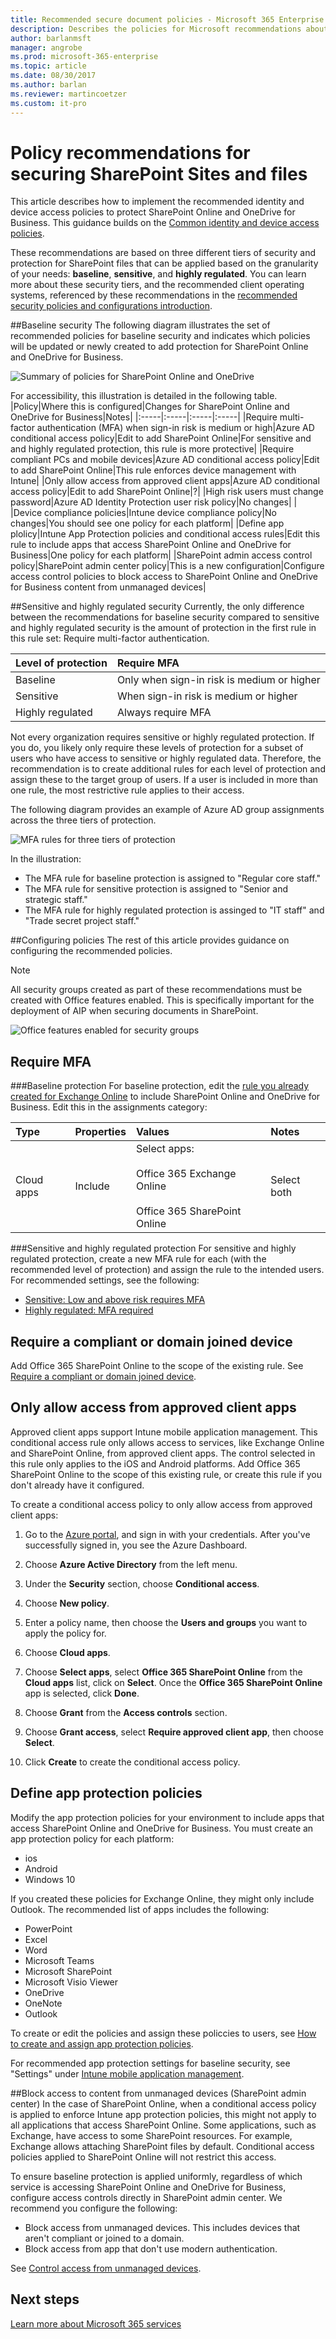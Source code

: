 ```yaml
---
title: Recommended secure document policies - Microsoft 365 Enterprise | Microsoft Docs
description: Describes the policies for Microsoft recommendations about how to secure SharePoint file access.
author: barlanmsft
manager: angrobe
ms.prod: microsoft-365-enterprise
ms.topic: article
ms.date: 08/30/2017
ms.author: barlan
ms.reviewer: martincoetzer
ms.custom: it-pro
---
```


# Policy recommendations for securing SharePoint Sites and files
This article describes how to implement the recommended identity and device access policies to protect SharePoint Online and OneDrive for Business. This guidance builds on the [Common identity and device access policies](identity-access-policies.md). 


These recommendations are based on three different tiers of security and protection for SharePoint files that can be applied based on the granularity of your needs: **baseline**, **sensitive**, and **highly regulated**. You can learn more about these security tiers, and the recommended client operating systems, referenced by these recommendations in the [recommended security policies and configurations introduction](microsoft-365-policies-configurations.md).

##Baseline security
The following diagram illustrates the set of recommended policies for baseline security and indicates which policies will be updated or newly created to add protection for SharePoint Online and OneDrive for Business.

![Summary of policies for SharePoint Online and OneDrive](media/secure-docs/SharePoint-ruleset.png)

For accessibility, this illustration is detailed in the following table.
|Policy|Where this is configured|Changes for SharePoint Online and OneDrive for Business|Notes|
|:-----|:-----|:-----|:-----|
|Require multi-factor authentication (MFA) when sign-in risk is medium or high|Azure AD conditional access policy|Edit to add SharePoint Online|For sensitive and and highly regulated protection, this rule is more protective|
|Require compliant PCs and mobile devices|Azure AD conditional access policy|Edit to add SharePoint Online|This rule enforces device management with Intune|
|Only allow access from approved client apps|Azure AD conditional access policy|Edit to add SharePoint Online|?|
|High risk users must change password|Azure AD Identity Protection user risk policy|No changes| |
|Device compliance policies|Intune device compliance policy|No changes|You should see one policy for each platform|
|Define app plolicy|Intune App Protection policies and conditional access rules|Edit this rule to include apps that access SharePoint Online and OneDrive for Business|One policy for each platform|
|SharePoint admin access control policy|SharePoint admin center policy|This is a new configuration|Configure access control policies to block access to SharePoint Online and OneDrive for Business content from unmanaged devices|

##Sensitive and highly regulated security
Currently, the only difference between the recommendations for baseline security compared to sensitive and highly regulated security is the amount of protection in the first rule in this rule set: Require multi-factor authentication. 

|Level of protection|Require MFA|
|:-----|:-----|
|Baseline|Only when sign-in risk is medium or higher|
|Sensitive|When sign-in risk is medium or higher|
|Highly regulated|Always require MFA|

Not every organization requires sensitive or highly regulated protection. If you do, you likely only require these levels of protection for a subset of users who have access to sensitive or highly regulated data. Therefore, the recommendation is to create additional rules for each level of protection and assign these to the target group of users. If a user is included in more than one rule, the most restrictive rule applies to their access. 

The following diagram provides an example of Azure AD group assignments across the three tiers of protection.

![MFA rules for three tiers of protection](media/secure-docs/SharePointMFAruleset.png)

In the illustration:
- The MFA rule for baseline protection is assigned to "Regular core staff."
- The MFA rule for sensitive protection is assigned to "Senior and strategic staff."
- The MFA rule for highly regulated protection is assinged to "IT staff" and "Trade secret project staff."

##Configuring policies
The rest of this article provides guidance on configuring the recommended policies.  

>[!NOTE]
>All security groups created as part of these recommendations must be created with Office features enabled. This is specifically important for the deployment of AIP when securing documents in SharePoint.
>
>![Office features enabled for security groups](./media/security-group.png)
>

## Require MFA

###Baseline protection
For baseline protection, edit the [rule you already created for Exchange Online](secure-email-recommended-policies.md#medium-and-above-risk-requires-mfa) to include SharePoint Online and OneDrive for Business. Edit this in the assignments category:

|Type|Properties|Values|Notes|
|:-----|:-----|:-----|:-----|
|Cloud apps|Include|Select apps:<br></br>  Office 365 Exchange Online<br></br>  Office 365 SharePoint Online|Select both|

###Sensitive and highly regulated protection
For sensitive and highly regulated protection, create a new MFA rule for each (with the recommended level of protection) and assign the rule to the intended users. For recommended settings, see the following:
- [Sensitive: Low and above risk requires MFA](secure-email-recommended-policies.md#low-and-above-risk-requires-mfa)
- [Highly regulated: MFA required](secure-email-recommended-policies.md#mfa-required)

## Require a compliant or domain joined device
Add Office 365 SharePoint Online to the scope of the existing rule. See [Require a compliant or domain joined device](secure-email-recommended-policies.md#require-a-compliant-or-domain-joined-device-2). 



## Only allow access from approved client apps
Approved client apps support Intune mobile application management. This conditional access rule only allows access to services, like Exchange Online and SharePoint Online, from approved client apps. The control selected in this rule only applies to the iOS and Android platforms. Add Office 365 SharePoint Online to the scope of this existing rule, or create this rule if you don't already have it configured. 

To create a conditional access policy to only allow access from approved client apps:

1. Go to the [Azure portal](https://portal.azure.com), and sign in with your credentials. After you've successfully signed in, you see the Azure Dashboard.

2. Choose **Azure Active Directory** from the left menu.

3. Under the **Security** section, choose **Conditional access**.

4. Choose **New policy**.

5. Enter a policy name, then choose the **Users and groups** you want to apply the policy for.

6. Choose **Cloud apps**.

7. Choose **Select apps**, select **Office 365 SharePoint Online** from the **Cloud apps** list, click on **Select**. Once the **Office 365 SharePoint Online** app is selected, click **Done**.

8. Choose **Grant** from the **Access controls** section.

9. Choose **Grant access**, select **Require approved client app**, then choose **Select**.

10. Click **Create** to create the conditional access policy.




## Define app protection policies
Modify the app protection policies for your environment to include apps that access SharePoint Online and OneDrive for Business. You must create an app protection policy for each platform: 
- ios
- Android
- Windows 10

If you created these policies for Exchange Online, they might only include Outlook. The recommended list of apps includes the following:
- PowerPoint
- Excel
- Word
- Microsoft Teams
- Microsoft SharePoint
- Microsoft Visio Viewer
- OneDrive
- OneNote
- Outlook

To create or edit the policies and assign these policcies to users, see [How to create and assign app protection policies](https://docs.microsoft.com/en-us/intune/app-protection-policies). 

For recommended app protection settings for baseline security, see "Settings" under [Intune mobile application management](secure-email-recommended-policies.md#intune-mobile-application-management).

##Block access to content from unmanaged devices (SharePoint admin center)
In the case of SharePoint Online, when a conditional access policy is applied to enforce Intune app protection policies, this might not apply to all applications that access SharePoint Online. Some applications, such as Exchange, have access to some SharePoint resources. For example, Exchange allows attaching SharePoint files by default. Conditional access policies applied to SharePoint Online will not restrict this access. 

To ensure baseline protection is applied uniformly, regardless of which service is accessing SharePoint Online and OneDrive for Business, configure access controls directly in SharePoint admin center. We recommend you configure the following:
- Block access from unmanaged devices. This includes devices that aren't compliant or joined to a domain. 
- Block access from app that don't use modern authentication.

See [Control access from unmanaged devices](https://support.office.com/en-us/article/Control-access-from-unmanaged-devices-5ae550c4-bd20-4257-847b-5c20fb053622?ui=en-US&rs=en-US&ad=US).




## Next steps
[Learn more about Microsoft 365 services](index.md)
